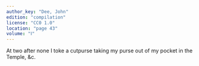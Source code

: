 ```yaml
---
author_key: "Dee, John"
edition: "compilation"
license: "CC0 1.0"
location: "page 43"
volume: "Ⅰ"
---
```

At two after none I toke a cutpurse taking my purse out of my pocket in the
Temple, &c.

